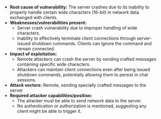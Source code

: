 - **Root cause of vulnerability:** The server crashes due to its inability to properly handle certain wide characters (16-bit) in network data exchanged with clients.
- **Weaknesses/vulnerabilities present:**
    - Server crash vulnerability due to improper handling of wide characters.
    - Inability to effectively terminate client connections through server-issued shutdown commands. Clients can ignore the command and remain connected.
- **Impact of exploitation:**
    - Remote attackers can crash the server by sending crafted messages containing specific wide characters.
    - Attackers can maintain client connections even after being issued shutdown commands, potentially allowing them to persist in chat sessions.
- **Attack vectors:** Remote, sending specially crafted messages to the server
- **Required attacker capabilities/position:**
    - The attacker must be able to send network data to the server.
    - No authentication or authorization is mentioned, suggesting any client might be able to trigger it.